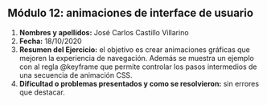 ## Módulo 12: animaciones de interface de usuario

1. **Nombres y apellidos:** José Carlos Castillo Villarino
2. **Fecha:** 18/10/2020
3. **Resumen del Ejercicio:** el objetivo es crear animaciones gráficas que mejoren la experiencia de navegación. Además se muestra un ejemplo con al regla @keyframe que permite controlar los pasos intermedios de una secuencia de animación CSS.
4. **Dificultad o problemas presentados y como se resolvieron:** sin errores que destacar.

